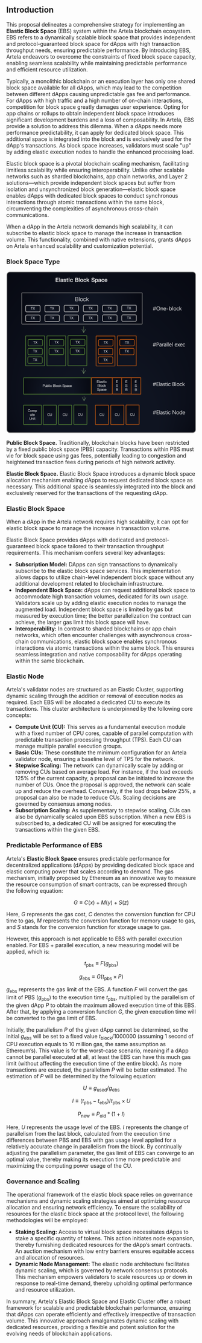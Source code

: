 ## Introduction

This proposal delineates a comprehensive strategy for implementing an **Elastic Block Space** (EBS) system within the Artela blockchain ecosystem. EBS refers to a dynamically scalable block space that provides independent and protocol-guaranteed block space for dApps with high transaction throughput needs, ensuring predictable performance. By introducing EBS, Artela endeavors to overcome the constraints of fixed block space capacity, enabling seamless scalability while maintaining predictable performance and efficient resource utilization.

Typically, a monolithic blockchain or an execution layer has only one shared block space available for all dApps, which may lead to the competition between different dApps causing unpredictable gas fee and performance. For dApps with high traffic and a high number of on-chain interactions, competition for block space greatly damages user experience. Opting for app chains or rollups to obtain independent block space introduces significant development burdens and a loss of composability. In Artela, EBS provide a solution to address this dilemma. When a dApps needs more performance predictability, it can apply for dedicated block space. This additional space is integrated into the block and is exclusively used for the dApp's transactions. As block space increases, validators must scale "up" by adding elastic execution nodes to handle the enhanced processing load.

Elastic block space is a pivotal blockchain scaling mechanism, facilitating limitless scalability while ensuring interoperability. Unlike other scalable networks such as sharded blockchains, app chain networks, and Layer 2 solutions—which provide independent block spaces but suffer from isolation and unsynchronized block generation—elastic block space enables dApps with dedicated block spaces to conduct synchronous interactions through atomic transactions within the same block, circumventing the complexities of asynchronous cross-chain communications.

When a dApp in the Artela network demands high scalability, it can subscribe to elastic block space to manage the increase in transaction volume. This functionality, combined with native extensions, grants dApps on Artela enhanced scalability and customization potential.

### Block Space Type

![Block Space Type](./img/parallel3.png)

**Public Block Space.** Traditionally, blockchain blocks have been restricted by a fixed public block space (PBS) capacity. Transactions within PBS must vie for block space using gas fees, potentially leading to congestion and heightened transaction fees during periods of high network activity.

**Elastic Block Space.** Elastic Block Space introduces a dynamic block space allocation mechanism enabling dApps to request dedicated block space as necessary. This additional space is seamlessly integrated into the block and exclusively reserved for the transactions of the requesting dApp.

### Elastic Block Space

When a dApp in the Artela network requires high scalability, it can opt for elastic block space to manage the increase in transaction volume.

Elastic Block Space provides dApps with dedicated and protocol-guaranteed block space tailored to their transaction throughput requirements. This mechanism confers several key advantages:

- **Subscription Model:** DApps can sign transactions to dynamically subscribe to the elastic block space services. This implementation allows dapps to utilize chain-level independent block space without any additional development related to blockchain infrastructure.
- **Independent Block Space:** dApps can request additional block space to accommodate high transaction volumes, dedicated for its own usage. Validators scale up by adding elastic execution nodes to manage the augmented load. Independent block space is limited by gas but measured by execution time; the better parallelization the contract can achieve, the larger gas limit this block space will have.
- **Interoperability:** In contrast to sharded blockchains or app chain networks, which often encounter challenges with asynchronous cross-chain communications, elastic block space enables synchronous interactions via atomic transactions within the same block. This ensures seamless integration and native composability for dApps operating within the same blockchain.

### Elastic Node

Artela's validator nodes are structured as an Elastic Cluster, supporting dynamic scaling through the addition or removal of execution nodes as required. Each EBS will be allocated a dedicated CU to execute its transactions. This cluster architecture is underpinned by the following core concepts:

- **Compute Unit (CU):** This serves as a fundamental execution module with a fixed number of CPU cores, capable of parallel computation with predictable transaction processing throughput (TPS). Each CU can manage multiple parallel execution groups.
- **Basic CUs:** These constitute the minimum configuration for an Artela validator node, ensuring a baseline level of TPS for the network.
- **Stepwise Scaling:** The network can dynamically scale by adding or removing CUs based on average load. For instance, if the load exceeds 125% of the current capacity, a proposal can be initiated to increase the number of CUs. Once the proposal is approved, the network can scale up and reduce the overhead. Conversely, if the load drops below 25%, a proposal can also be made to reduce CUs. Scaling decisions are governed by consensus among nodes.
- **Subscription Scaling:** As supplementary to stepwise scaling, CUs can also be dynamically scaled upon EBS subscription. When a new EBS is subscribed to, a dedicated CU will be assigned for executing the transactions within the given EBS.

### Predictable Performance of EBS

Artela's **Elastic Block Space** ensures predictable performance for decentralized applications (dApps) by providing dedicated block space and elastic computing power that scales according to demand. The gas mechanism, initially proposed by Ethereum as an innovative way to measure the resource consumption of smart contracts, can be expressed through the following equation:

$$
G \equiv C(x) + M(y) + S(z)
$$

Here, $G$ represents the gas cost, $C$ denotes the conversion function for CPU time to gas, $M$ represents the conversion function for memory usage to gas, and $S$ stands for the conversion function for storage usage to gas.

However, this approach is not applicable to EBS with parallel execution enabled. For EBS + parallel execution, a new measuring model will be applied, which is:

$$
t_\text{pbs} \equiv F(g_\text{pbs})
$$

$$
g_\text{ebs} \equiv G(t_\text{pbs} \times P)
$$

$g_\text{ebs}$ represents the gas limit of the EBS. A function $F$ will convert the gas limit of PBS ($g_\text{pbs}$) to the execution time $t_\text{pbs}$, multiplied by the parallelism of the given dApp $P$ to obtain the maximum allowed execution time of this EBS. After that, by applying a conversion function $G$, the given execution time will be converted to the gas limit of EBS.

Initially, the parallelism $P$ of the given dApp cannot be determined, so the initial $g_\text{ebs}$ will be set to a fixed value $t_\text{block} / 1000000$ (assuming 1 second of CPU execution equals to 10 million gas, the same assumption as Ethereum’s). This value is for the worst-case scenario, meaning if a dApp cannot be parallel executed at all, at least the EBS can have this much gas limit (without affecting the execution time of the entire block). As more transactions are executed, the parallelism $P$ will be better estimated. The estimation of $P$ will be determined by the following equation:

$$
U \equiv g_\text{used} / g_\text{ebs}
$$

$$
I \equiv (t_\text{pbs} - t_\text{ebs}) / t_\text{pbs} \times U
$$

$$
P_\text{new} \equiv P_\text{old} * (1 + I)
$$

Here, $U$ represents the usage level of the EBS. $I$ represents the change of parallelism from the last block, calculated from the execution time differences between PBS and EBS with gas usage level applied for a relatively accurate change in parallelism from the block. By continually adjusting the parallelism parameter, the gas limit of EBS can converge to an optimal value, thereby making its execution time more predictable and maximizing the computing power usage of the CU.

### Governance and Scaling

The operational framework of the elastic block space relies on governance mechanisms and dynamic scaling strategies aimed at optimizing resource allocation and ensuring network efficiency. To ensure the scalability of resources for the elastic block space at the protocol level, the following methodologies will be employed:

- **Staking Scaling:** Access to virtual block space necessitates dApps to stake a specific quantity of tokens. This action initiates node expansion, thereby furnishing dedicated resources for the dApp’s smart contracts. An auction mechanism with low entry barriers ensures equitable access and allocation of resources.
- **Dynamic Node Management:** The elastic node architecture facilitates dynamic scaling, which is governed by network consensus protocols. This mechanism empowers validators to scale resources up or down in response to real-time demand, thereby upholding optimal performance and resource utilization.

In summary, Artela's Elastic Block Space and Elastic Cluster offer a robust framework for scalable and predictable blockchain performance, ensuring that dApps can operate efficiently and effectively irrespective of transaction volume. This innovative approach amalgamates dynamic scaling with dedicated resources, providing a flexible and potent solution for the evolving needs of blockchain applications.
